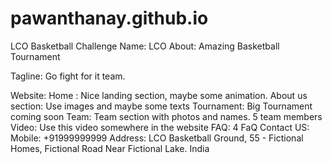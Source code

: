 # pawanthanay.github.io
LCO Basketball Challenge
Name: LCO
About: Amazing Basketball Tournament

Tagline: Go fight for it team.


Website:
Home : Nice landing section, maybe some animation.
About us section: Use images and maybe some texts
Tournament: Big Tournament coming soon
Team: Team section with photos and names. 5 team members
Video: Use this video somewhere in the website
FAQ: 4 FaQ
Contact US: Mobile: +91999999999
Address: LCO Basketball Ground,
55 - Fictional Homes, Fictional Road
Near Fictional Lake. 
India
